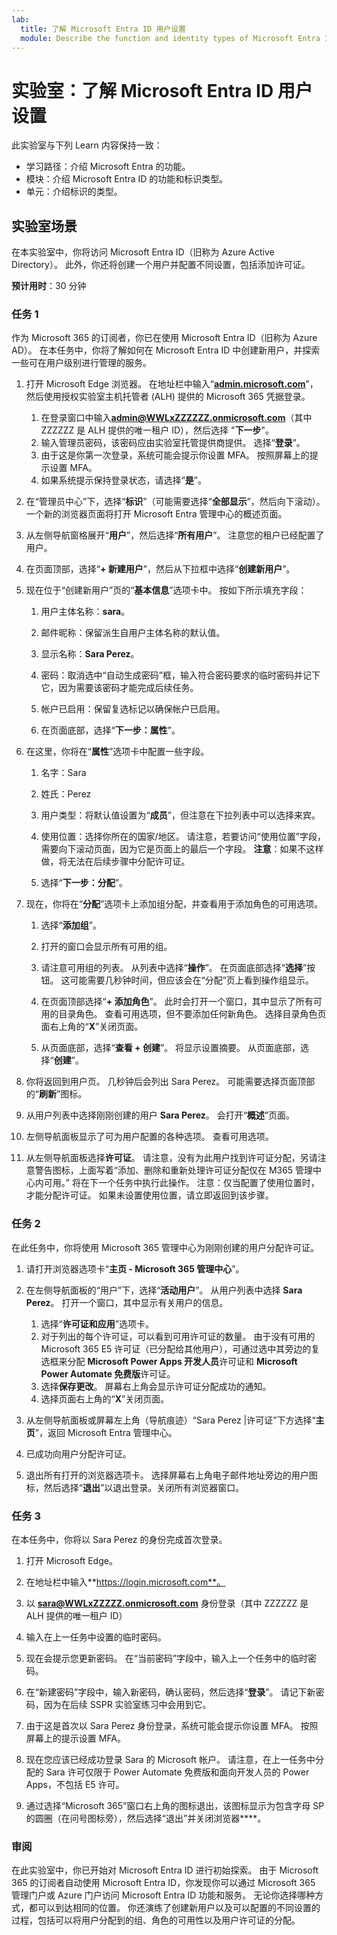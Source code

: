 ```yaml
---
lab:
  title: 了解 Microsoft Entra ID 用户设置
  module: Describe the function and identity types of Microsoft Entra ID
---
```


# 实验室：了解 Microsoft Entra ID 用户设置

此实验室与下列 Learn 内容保持一致：

- 学习路径：介绍 Microsoft Entra 的功能。
- 模块：介绍 Microsoft Entra ID 的功能和标识类型。
- 单元：介绍标识的类型。

## 实验室场景

在本实验室中，你将访问 Microsoft Entra ID（旧称为 Azure Active Directory）。  此外，你还将创建一个用户并配置不同设置，包括添加许可证。  

**预计用时**：30 分钟

### 任务 1

作为 Microsoft 365 的订阅者，你已在使用 Microsoft Entra ID（旧称为 Azure AD）。  在本任务中，你将了解如何在 Microsoft Entra ID 中创建新用户，并探索一些可在用户级别进行管理的服务。

1. 打开 Microsoft Edge 浏览器。 在地址栏中输入“**[admin.microsoft.com](https://admin.microsoft.com)**”，然后使用授权实验室主机托管者 (ALH) 提供的 Microsoft 365 凭据登录。
    1. 在登录窗口中输入**admin@WWLxZZZZZZ.onmicrosoft.com**（其中 ZZZZZZ 是 ALH 提供的唯一租户 ID），然后选择 "**下一步**"。
    1. 输入管理员密码，该密码应由实验室托管提供商提供。 选择“**登录**”。
    1. 由于这是你第一次登录，系统可能会提示你设置 MFA。 按照屏幕上的提示设置 MFA。
    1. 如果系统提示保持登录状态，请选择“**是**”。

1. 在“管理员中心”下，选择“**标识**”（可能需要选择“**全部显示**”，然后向下滚动）。  一个新的浏览器页面将打开 Microsoft Entra 管理中心的概述页面。

1. 从左侧导航窗格展开“**用户**”，然后选择“**所有用户**”。 注意您的租户已经配置了用户。

1. 在页面顶部，选择“**+ 新建用户**”，然后从下拉框中选择“**创建新用户**”。

1. 现在位于“创建新用户”页的“**基本信息**”选项卡中。 按如下所示填充字段：
    1. 用户主体名称：**sara**。

    1. 邮件昵称：保留派生自用户主体名称的默认值。

    1. 显示名称：**Sara Perez**。

    1. 密码：取消选中“自动生成密码”框，输入符合密码要求的临时密码并记下它，因为需要该密码才能完成后续任务。

    1. 帐户已启用：保留复选标记以确保帐户已启用。

    1. 在页面底部，选择“**下一步：属性**”。

1. 在这里，你将在“**属性**”选项卡中配置一些字段。

    1. 名字：Sara

    1. 姓氏：Perez

    1. 用户类型：将默认值设置为“**成员**”，但注意在下拉列表中可以选择来宾。

    1. 使用位置：选择你所在的国家/地区。  请注意，若要访问“使用位置”字段，需要向下滚动页面，因为它是页面上的最后一个字段。  **注意**：如果不这样做，将无法在后续步骤中分配许可证。

    1. 选择“**下一步：分配**”。

1. 现在，你将在“**分配**”选项卡上添加组分配，并查看用于添加角色的可用选项。

    1. 选择“**添加组**”。

    1. 打开的窗口会显示所有可用的组。  

    1. 请注意可用组的列表。  从列表中选择“**操作**”。  在页面底部选择“**选择**”按钮。  这可能需要几秒钟时间，但应该会在“分配”页上看到操作组显示。

    1. 在页面顶部选择“**+ 添加角色**”。  此时会打开一个窗口，其中显示了所有可用的目录角色。  查看可用选项，但不要添加任何新角色。  选择目录角色页面右上角的“**X**”关闭页面。
    1. 从页面底部，选择“**查看 + 创建**”。 将显示设置摘要。  从页面底部，选择“**创建**”。

1. 你将返回到用户页。  几秒钟后会列出 Sara Perez。  可能需要选择页面顶部的“**刷新**”图标。

1. 从用户列表中选择刚刚创建的用户 **Sara Perez**。  会打开“**概述**”页面。

1. 左侧导航面板显示了可为用户配置的各种选项。 查看可用选项。

1. 从左侧导航面板选择**许可证**。  请注意，没有为此用户找到许可证分配，另请注意警告图标，上面写着“添加、删除和重新处理许可证分配仅在 M365 管理中心内可用。”  将在下一个任务中执行此操作。  注意：仅当配置了使用位置时，才能分配许可证。 如果未设置使用位置，请立即返回到该步骤。

### 任务 2

在此任务中，你将使用 Microsoft 365 管理中心为刚刚创建的用户分配许可证。

1. 请打开浏览器选项卡“**主页 - Microsoft 365 管理中心**”。

1. 在左侧导航面板的“用户”下，选择“**活动用户**”。  从用户列表中选择 **Sara Perez**。  打开一个窗口，其中显示有关用户的信息。  

    1. 选择“**许可证和应用**”选项卡。
    1. 对于列出的每个许可证，可以看到可用许可证的数量。  由于没有可用的 Microsoft 365 E5 许可证（已分配给其他用户），可通过选中其旁边的复选框来分配 **Microsoft Power Apps 开发人员**许可证和 **Microsoft Power Automate 免费版**许可证。
    1. 选择**保存更改**。 屏幕右上角会显示许可证分配成功的通知。
    1. 选择页面右上角的“**X**”关闭页面。

1. 从左侧导航面板或屏幕左上角（导航痕迹）“Sara Perez |许可证”下方选择“**主页**”，返回 Microsoft Entra 管理中心。

1. 已成功向用户分配许可证。

1. 退出所有打开的浏览器选项卡。 选择屏幕右上角电子邮件地址旁边的用户图标，然后选择“**退出**”以退出登录。关闭所有浏览器窗口。

### 任务 3

在本任务中，你将以 Sara Perez 的身份完成首次登录。

1. 打开 Microsoft Edge。

1. 在地址栏中输入**https://login.microsoft.com**。

1. 以 **sara@WWLxZZZZZ.onmicrosoft.com** 身份登录（其中 ZZZZZZ 是 ALH 提供的唯一租户 ID）
1. 输入在上一任务中设置的临时密码。

1. 现在会提示您更新密码。 在“当前密码”字段中，输入上一个任务中的临时密码。

1. 在“新建密码”字段中，输入新密码，确认密码，然后选择“**登录**”。  请记下新密码，因为在后续 SSPR 实验室练习中会用到它。

1. 由于这是首次以 Sara Perez 身份登录，系统可能会提示你设置 MFA。 按照屏幕上的提示设置 MFA。

1. 现在您应该已经成功登录 Sara 的 Microsoft 帐户。  请注意，在上一任务中分配的 Sara 许可仅限于 Power Automate 免费版和面向开发人员的 Power Apps，不包括 E5 许可。

1. 通过选择“Microsoft 365”窗口右上角的图标退出，该图标显示为包含字母 SP 的圆圈（在问号图标旁），然后选择“退出”并关闭浏览器****。

### 审阅

在此实验室中，你已开始对 Microsoft Entra ID 进行初始探索。 由于 Microsoft 365 的订阅者自动使用 Microsoft Entra ID，你发现你可以通过 Microsoft 365 管理门户或 Azure 门户访问 Microsoft Entra ID 功能和服务。  无论你选择哪种方式，都可以到达相同的位置。  你还演练了创建新用户以及可以配置的不同设置的过程，包括可以将用户分配到的组、角色的可用性以及用户许可证的分配。
